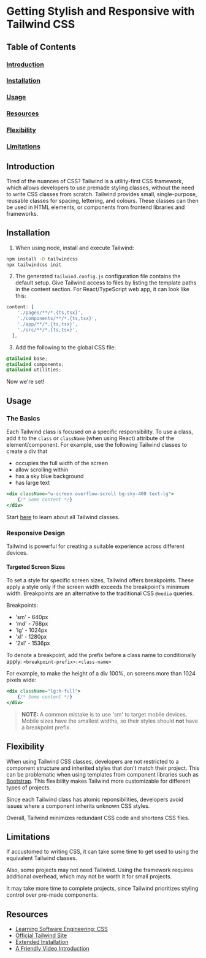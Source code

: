 # Getting Stylish and Responsive with Tailwind CSS

## Table of Contents
### [Introduction](#introduction)
### [Installation](#installation)
### [Usage](#usage)
### [Resources](#resources)
### [Flexibility](#flexibility)
### [Limitations](#limitations)

## Introduction
Tired of the nuances of CSS? Tailwind is a utility-first CSS framework, which allows developers to use premade styling classes, without the need to write CSS classes from scratch. Tailwind provides small, single-purpose, reusable classes for spacing, lettering, and colours. These classes can then be used in HTML elements, or components from frontend libraries and frameworks.

## Installation
1. When using node, install and execute Tailwind:
```bash
npm install -D tailwindcss
npx tailwindcss init
```

2. The generated `tailwind.config.js` configuration file contains the default setup. Give Tailwind access to files by listing the template paths in the content section. For React/TypeScript web app, it can look like this:
```js
content: [
    './pages/**/*.{ts,tsx}',
    './components/**/*.{ts,tsx}',
    './app/**/*.{ts,tsx}',
    './src/**/*.{ts,tsx}',
  ],
```

3. Add the following to the global CSS file:
```css
@tailwind base;
@tailwind components;
@tailwind utilities;
```

Now we're set!

## Usage

### The Basics
Each Tailwind class is focused on a specific responsibility. To use a class, add it to the `class` or `className` (when using React) attribute of the element/component. For example, use the following Tailwind classes to create a div that
- occupies the full width of the screen
- allow scrolling within
- has a sky blue background
- has large text

```jsx
<div className="w-screen overflow-scroll bg-sky-400 text-lg">
    {/* Some content */} 
</div>
```

Start [here](https://tailwindcss.com/docs/aspect-ratio) to learn about all Tailwind classes.

### Responsive Design
Tailwind is powerful for creating a suitable experience across different devices.

#### Targeted Screen Sizes
To set a style for specific screen sizes, Tailwind offers breakpoints. These apply a style only if the screen width exceeds the breakpoint's minimum width. Breakpoints are an alternative to the traditional CSS `@media` queries. 

Breakpoints:
- 'sm' - 640px
- 'md' - 768px
- 'lg' - 1024px
- 'xl' - 1280px
- '2xl' - 1536px

To denote a breakpoint, add the prefix before a class name to conditionally apply: `<breakpoint-prefix>:<class-name>` 

For example, to make the height of a div 100%, on screens more than 1024 pixels wide:
```jsx
<div className="lg:h-full">
    {/* Some content */} 
</div>
```

> **NOTE:** A common mistake is to use 'sm' to target mobile devices. Mobile sizes have the smallest widths, so their styles should **not** have a breakpoint prefix. 


## Flexibility
When using Tailwind CSS classes, developers are not restricted to a component structure and inherited styles that don't match their project. This can be problematic when using templates from component libraries such as [Bootstrap](https://getbootstrap.com). This flexibility makes Tailwind more customizable for different types of projects.

Since each Tailwind class has atomic reponsibilities, developers avoid issues where a component inherits unknown CSS styles. 

Overall, Tailwind minimizes redundant CSS code and shortens CSS files.

## Limitations
If accustomed to writing CSS, it can take some time to get used to using the equivalent Tailwind classes. 

Also, some projects may not need Tailwind. Using the framework requires additional overhead, which may not be worth it for small projects.

It may take more time to complete projects, since Tailwind prioritizes styling control over pre-made components.


## Resources
- [Learning Software Engineering: CSS](./CSS.md)
- [Official Tailwind Site](https://tailwindcss.com)
- [Extended Installation](https://tailwindcss.com/docs/installation)
- [A Friendly Video Introduction](https://www.youtube.com/watch?v=pfaSUYaSgRo)
